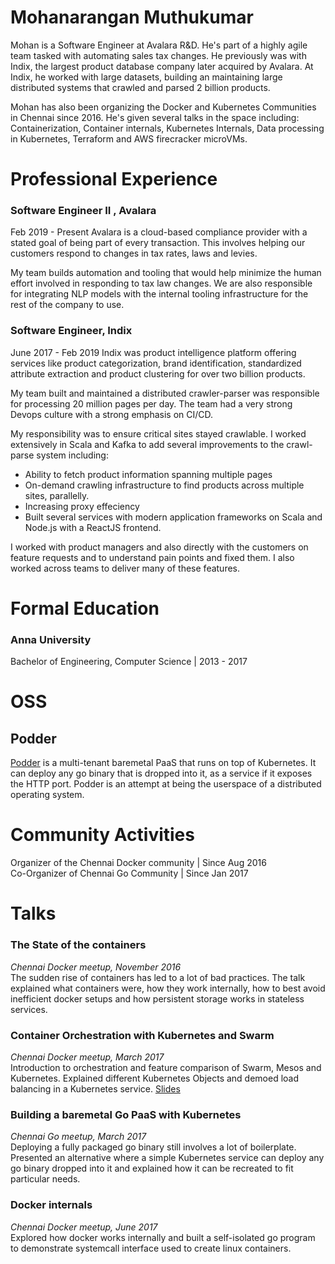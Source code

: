 # Mohanarangan Muthukumar

Mohan is a Software Engineer at Avalara R&D. He's part of a highly agile team tasked with automating sales tax changes. He previously was with Indix, the largest product database company later acquired by Avalara. At Indix, he worked with large datasets, building an maintaining large distributed systems that crawled and parsed 2 billion products.

Mohan has also been organizing the Docker and Kubernetes Communities in Chennai since 2016. He's given several talks in the space including: Containerization, Container internals, Kubernetes Internals, Data processing in Kubernetes, Terraform and AWS firecracker microVMs.

# Professional Experience

### Software Engineer II , Avalara

Feb 2019 - Present
Avalara is a cloud-based compliance provider with a stated goal of being part of every transaction. This involves helping our customers respond to changes in tax rates, laws and levies.

My team builds automation and tooling that would help minimize the human effort involved in responding to tax law changes. We are also responsible for integrating NLP models with the internal tooling infrastructure for the rest of the company to use.

### Software Engineer, Indix

June 2017 - Feb 2019
Indix was product intelligence platform offering services like product categorization, brand identification, standardized attribute extraction and product clustering for over two billion products.

My team built and maintained a distributed crawler-parser was responsible for processing 20 million pages per day. The team had a very strong Devops culture with a strong emphasis on CI/CD.

My responsibility was to ensure critical sites stayed crawlable. I worked extensively in Scala and Kafka to add several improvements to the crawl-parse system including:

- Ability to fetch product information spanning multiple pages
- On-demand crawling infrastructure to find products across multiple sites, parallelly.
- Increasing proxy effeciency
- Built several services with modern application frameworks on Scala and Node.js with a ReactJS frontend.

I worked with product managers and also directly with the customers on feature requests and to understand pain points and fixed them. I also worked across teams to deliver many of these features.

# Formal Education

### Anna University

Bachelor of Engineering, Computer Science | 2013 - 2017

# OSS

## Podder

[Podder](http://github.com/extrasalt/podder) is a multi-tenant baremetal PaaS that runs on top of Kubernetes. It can deploy any go binary that is dropped into it, as a service if it exposes the HTTP port. Podder is an attempt at being the userspace of a distributed operating system.

# Community Activities

Organizer of the Chennai Docker community | Since Aug 2016  
Co-Organizer of Chennai Go Community | Since Jan 2017

# Talks

### The State of the containers

_Chennai Docker meetup, November 2016_  
The sudden rise of containers has led to a lot of bad practices. The talk explained what containers were, how they work internally, how to best avoid inefficient docker setups and how persistent storage works in stateless services.

### Container Orchestration with Kubernetes and Swarm

_Chennai Docker meetup, March 2017_  
Introduction to orchestration and feature comparison of Swarm, Mesos and Kubernetes. Explained different Kubernetes Objects and demoed load balancing in a Kubernetes service. [Slides](http://slides.com/extrasalt/deck)

### Building a baremetal Go PaaS with Kubernetes

_Chennai Go meetup, March 2017_  
Deploying a fully packaged go binary still involves a lot of boilerplate. Presented an alternative where a simple Kubernetes service can deploy any go binary dropped into it and explained how it can be recreated to fit particular needs.

### Docker internals

_Chennai Docker meetup, June 2017_  
Explored how docker works internally and built a self-isolated go program to demonstrate systemcall interface used to create linux containers.
